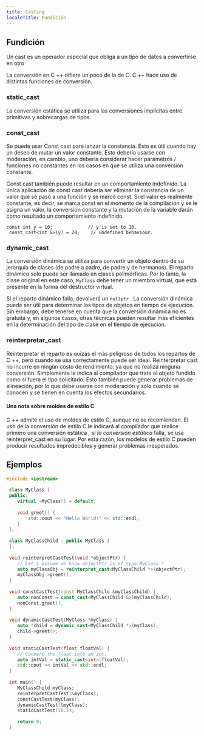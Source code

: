 ```yaml
---
title: Casting
localeTitle: Fundición
---
```

## Fundición

Un cast es un operador especial que obliga a un tipo de datos a convertirse en otro

La conversión en C ++ difiere un poco de la de C. C ++ hace uso de distintas funciones de conversión.

### static\_cast

La conversión estática se utiliza para las conversiones implícitas entre primitivas y sobrecargas de tipos.

### const\_cast

Se puede usar Const cast para lanzar la constancia. Esto es útil cuando hay un deseo de mutar un valor constante. Esto debería usarse con moderación, en cambio, uno debería considerar hacer parámetros / funciones no constantes en los casos en que se utiliza una conversión constante.

Const cast también puede resultar en un comportamiento indefinido. La única aplicación de const cast debería ser eliminar la constancia de un valor que se pasó a una función y se marcó const. Si el valor es realmente constante, es decir, se marca const en el momento de la compilación y se le asigna un valor, la conversión constante y la mutación de la variable darán como resultado un comportamiento indefinido.
```
const int y = 10;             // y is set to 10. 
 const_cast<int &>(y) = 20;    // undefined behaviour. 
```

### dynamic\_cast

La conversión dinámica se utiliza para convertir un objeto dentro de su jerarquía de clases (de padre a padre, de padre y de hermanos). El reparto dinámico solo puede ser llamado en clases polimórficas. Por lo tanto, la clase original en este caso, `MyClass` debe tener un miembro virtual, que está presente en la forma del destructor virtual.

Si el reparto dinámico falla, devolverá un `nullptr` . La conversión dinámica puede ser útil para determinar los tipos de objetos en tiempo de ejecución. Sin embargo, debe tenerse en cuenta que la conversión dinámica no es gratuita y, en algunos casos, otras técnicas pueden resultar más eficientes en la determinación del tipo de clase en el tiempo de ejecución.

### reinterpretar\_cast

Reinterpretar el reparto es quizás el más peligroso de todos los repartos de C ++, pero cuando se usa correctamente puede ser ideal. Reinterpretar cast no incurre en ningún costo de rendimiento, ya que no realiza ninguna conversión. Simplemente le indica al compilador que trate el objeto fundido como si fuera el tipo solicitado. Esto también puede generar problemas de alineación, por lo que debe usarse con moderación y solo cuando se conocen y se tienen en cuenta los efectos secundarios.

#### Una nota sobre moldes de estilo C

C ++ admite el uso de moldes de estilo C, aunque no se recomiendan. El uso de la conversión de estilo C le indicará al compilador que realice primero una conversión estática _, si la conversión estática_ falla, se usa reinterpret\_cast en su lugar. Por esta razón, los modelos de estilo C pueden producir resultados impredecibles y generar problemas inesperados.

## Ejemplos

```cpp
#include <iostream> 
 
 class MyClass { 
 public: 
    virtual ~MyClass() = default; 
 
    void greet() { 
        std::cout << "Hello World!" << std::endl; 
    } 
 }; 
 
 class MyClassChild : public MyClass { 
 }; 
 
 void reinterpretCastTest(void *objectPtr) { 
    // Let's assume we know objectPtr is of type MyClass * 
    auto myClassObj = reinterpret_cast<MyClassChild *>(objectPtr); 
    myClassObj->greet(); 
 } 
 
 void constCastTest(const MyClassChild &myClassChild) { 
    auto nonConst = const_cast<MyClassChild &>(myClassChild); 
    nonConst.greet(); 
 } 
 
 void dynamicCastTest(MyClass *myClass) { 
    auto *child = dynamic_cast<MyClassChild *>(myClass); 
    child->greet(); 
 } 
 
 void staticCastTest(float floatVal) { 
    // Convert the float into an int. 
    auto intVal = static_cast<int>(floatVal); 
    std::cout << intVal << std::endl; 
 } 
 
 int main() { 
    MyClassChild myClass; 
    reinterpretCastTest(&myClass); 
    constCastTest(myClass); 
    dynamicCastTest(&myClass); 
    staticCastTest(10.5); 
 
    return 0; 
 } 

```
